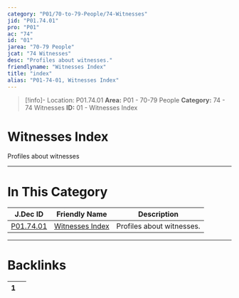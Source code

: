 ```yaml
---
category: "P01/70-to-79-People/74-Witnesses"
jid: "P01.74.01"
pro: "P01"
ac: "74"
id: "01"
jarea: "70-79 People"
jcat: "74 Witnesses"
desc: "Profiles about witnesses."
friendlyname: "Witnesses Index"
title: "index"
alias: "P01-74-01, Witnesses Index"
---
```

>[!info]- Location: P01.74.01
>**Area:** P01 - 70-79 People
>**Category:** 74 - 74 Witnesses
>**ID:** 01 - Witnesses Index

# Witnesses Index

Profiles about witnesses
 


---
# In This Category

| J.Dec ID                                                                | Friendly Name                                                                 | Description               |
| ----------------------------------------------------------------------- | ----------------------------------------------------------------------------- | ------------------------- |
| [P01.74.01](index.md) | [Witnesses Index](index.md) | Profiles about witnesses. |


---
# Backlinks
<div><table class="dataview table-view-table"><thead class="table-view-thead"><tr class="table-view-tr-header"><th class="table-view-th"><span></span><span class="dataview small-text">1</span></th><th class="table-view-th"><span></span></th></tr></thead><tbody class="table-view-tbody"></tbody></table></div>
